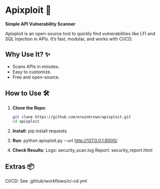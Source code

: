 # Apixploit 🚀

**Simple API Vulnerability Scanner**

Apixploit is an open-source tool to quickly find vulnerabilities like LFI and SQL Injection in APIs. It’s fast, modular, and works with CI/CD.

## Why Use It? ✨
- Scans APIs in minutes.
- Easy to customize.
- Free and open-source.

## How to Use 🛠️

1. **Clone the Repo**:
   ```bash
   git clone https://github.com/erwinkrnwn/apixploit.git
   cd apixploit

2. **Install**:
   pip install requests

3. **Run**:
   python apixploit.py --url http://127.0.0.1:8000/

4. **Check Results**:
   Logs: security_scan.log
   Report: security_report.html

## Extras 📦
CI/CD: See .github/workflows/ci-cd.yml